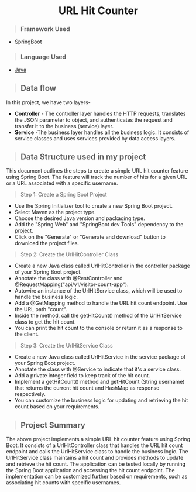 <h1 align="center"> URL Hit Counter</h1>

>### Framework Used
* [SpringBoot](javatpoint.com/spring-boot-tutorial)

>### Language Used
* [Java](https://www.java.com/en/download/help/whatis_java.html)
>## Data flow
In this project, we have two layers-
* **Controller** - The controller layer handles the HTTP requests, translates the JSON parameter to object, and authenticates the request and transfer it to the business (service) layer.
* **Service** -The business layer handles all the business logic. It consists of service classes and uses services provided by data access layers.

>## Data Structure used in my project
This document outlines the steps to create a simple URL hit counter feature using Spring Boot. The feature will track the number of hits for a given URL or a URL associated with a specific username.

>Step 1: Create a Spring Boot Project

* Use the Spring Initializer tool to create a new Spring Boot project.
* Select Maven as the project type.
* Choose the desired Java version and packaging type.
* Add the "Spring Web"
  and "SpringBoot dev Tools" dependency to the project.
* Click on the "Generate" or "Generate and download" button to download the project files.

>Step 2: Create the UrlHitController Class

* Create a new Java class called UrlHitController in the controller package of your Spring Boot project.
* Annotate the class with @RestController and @RequestMapping("api/v1/visitor-count-app").
* Autowire an instance of the UrlHitService class, which will be used to handle the business logic.
* Add a @GetMapping method to handle the URL hit count endpoint. Use the URL path "count".
* Inside the method, call the getHitCount() method of the UrlHitService class to get the hit count.
* You can print the hit count to the console or return it as a response to the client.

>Step 3: Create the UrlHitService Class
* Create a new Java class called UrlHitService in the service package of your Spring Boot project.
* Annotate the class with @Service to indicate that it's a service class.
* Add a private integer field to keep track of the hit count.
* Implement a getHitCount() method  and getHitCount (String username) that returns the current hit count and HashMap as response respectively.
* You can customize the business logic for updating and retrieving the hit count based on your requirements.
>## Project Summary

The above project implements a simple URL hit counter feature using Spring Boot. It consists of a UrlHitController class that handles the URL hit count endpoint and calls the UrlHitService class to handle the business logic. The UrlHitService class maintains a hit count and provides methods to update and retrieve the hit count. The application can be tested locally by running the Spring Boot application and accessing the hit count endpoint. The implementation can be customized further based on requirements, such as associating hit counts with specific usernames.